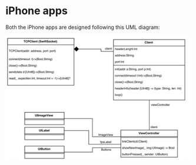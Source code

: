 # iPhone apps

Both the iPhone apps are designed following this UML diagram:

![UML](https://github.com/LucaAngioloni/TheHound/raw/master/Images/UMLApp.png)

